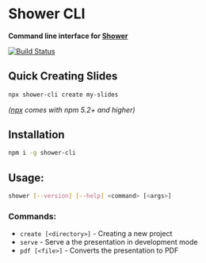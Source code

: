 # Shower CLI

**Command line interface for [Shower](http://shwr.me/)**

[![Build Status](https://travis-ci.org/shower/cli.svg?branch=master)](https://travis-ci.org/shower/cli)

## Quick Creating Slides

```sh
npx shower-cli create my-slides
```

*([npx](https://medium.com/@maybekatz/introducing-npx-an-npm-package-runner-55f7d4bd282b) comes with npm 5.2+ and higher)*

## Installation

```bash
npm i -g shower-cli
```

## Usage:

```bash
shower [--version] [--help] <command> [<args>]
```

### Commands:

 - `create [<directory>]` - Creating a new project
 - `serve` - Serve a the presentation in development mode
 - `pdf [<file>]` - Converts the presentation to PDF
